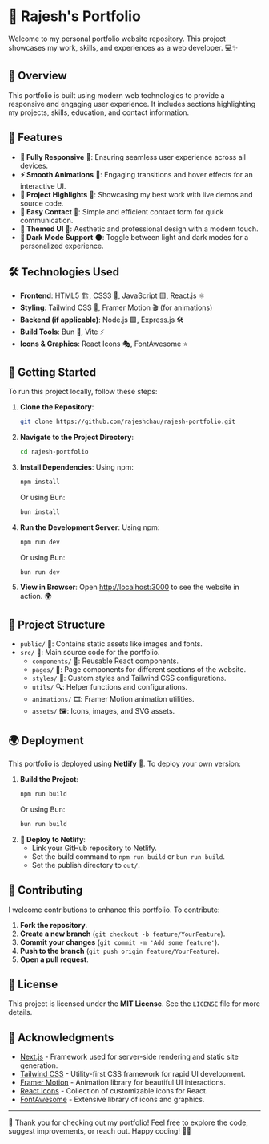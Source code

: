 # 🚀 Rajesh's Portfolio

Welcome to my personal portfolio website repository. This project showcases my work, skills, and experiences as a web developer. 💻✨

## 📌 Overview

This portfolio is built using modern web technologies to provide a responsive and engaging user experience. It includes sections highlighting my projects, skills, education, and contact information.

## 🎯 Features

- **📱 Fully Responsive** 📲: Ensuring seamless user experience across all devices.
- **⚡ Smooth Animations** 🎥: Engaging transitions and hover effects for an interactive UI.
- **📂 Project Highlights** 🚀: Showcasing my best work with live demos and source code.
- **📧 Easy Contact** 📩: Simple and efficient contact form for quick communication.
- **🎨 Themed UI** 🎨: Aesthetic and professional design with a modern touch.
- **🌙 Dark Mode Support** 🌑: Toggle between light and dark modes for a personalized experience.

## 🛠 Technologies Used

- **Frontend**: HTML5 🏗️, CSS3 🎨, JavaScript 🟨, React.js ⚛️
- **Styling**: Tailwind CSS 💎, Framer Motion 🎬 (for animations)
- **Backend (if applicable)**: Node.js 🟩, Express.js 🛠️
- **Build Tools**: Bun 🍞, Vite ⚡
- **Icons & Graphics**: React Icons 🎭, FontAwesome ⭐

## 🚀 Getting Started

To run this project locally, follow these steps:

1. **Clone the Repository**:
   ```bash
   git clone https://github.com/rajeshchau/rajesh-portfolio.git
   ```
2. **Navigate to the Project Directory**:
   ```bash
   cd rajesh-portfolio
   ```
3. **Install Dependencies**:
   Using npm:
   ```bash
   npm install
   ```
   Or using Bun:
   ```bash
   bun install
   ```
4. **Run the Development Server**:
   Using npm:
   ```bash
   npm run dev
   ```
   Or using Bun:
   ```bash
   bun run dev
   ```
5. **View in Browser**:
   Open [http://localhost:3000](http://localhost:3000) to see the website in action. 🌍

## 📁 Project Structure

- `public/` 📂: Contains static assets like images and fonts.
- `src/` 📂: Main source code for the portfolio.
  - `components/` 🔧: Reusable React components.
  - `pages/` 📄: Page components for different sections of the website.
  - `styles/` 🎨: Custom styles and Tailwind CSS configurations.
  - `utils/` 🔍: Helper functions and configurations.
  - `animations/` 🎞️: Framer Motion animation utilities.
  - `assets/` 🖼️: Icons, images, and SVG assets.

## 🌍 Deployment

This portfolio is deployed using **Netlify** 🚀. To deploy your own version:

1. **Build the Project**:
   ```bash
   npm run build
   ```
   Or using Bun:
   ```bash
   bun run build
   ```
2. **🚀 Deploy to Netlify**:
   - Link your GitHub repository to Netlify.
   - Set the build command to `npm run build` or `bun run build`.
   - Set the publish directory to `out/`.

## 🤝 Contributing

I welcome contributions to enhance this portfolio. To contribute:

1. **Fork the repository**.
2. **Create a new branch** (`git checkout -b feature/YourFeature`).
3. **Commit your changes** (`git commit -m 'Add some feature'`).
4. **Push to the branch** (`git push origin feature/YourFeature`).
5. **Open a pull request**.

## 📜 License

This project is licensed under the **MIT License**. See the `LICENSE` file for more details.

## 🎉 Acknowledgments

- [Next.js](https://nextjs.org/) - Framework used for server-side rendering and static site generation.
- [Tailwind CSS](https://tailwindcss.com/) - Utility-first CSS framework for rapid UI development.
- [Framer Motion](https://www.framer.com/motion/) - Animation library for beautiful UI interactions.
- [React Icons](https://react-icons.github.io/react-icons/) - Collection of customizable icons for React.
- [FontAwesome](https://fontawesome.com/) - Extensive library of icons and graphics.

---

💖 Thank you for checking out my portfolio! Feel free to explore the code, suggest improvements, or reach out. Happy coding! 🚀😊
